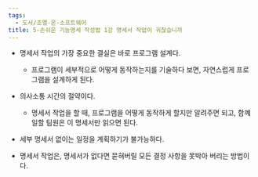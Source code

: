 ```yaml
---
tags:
  - 도서/조엘-온-소프트웨어
title: 5-손쉬운 기능명세 작성법 1강 명세서 작업이 귀찮습니까
---
```




- 명세서 작업의 가장 중요한 결실은 바로 프로그램 설계다.
  - 프로그램이 세부적으로 어떻게 동작하는지를 기술하다 보면, 자연스럽게 프로그램을 설계하게 된다.
- 의사소통 시간의 절약이다.
  - 명세서 작업을 할 때, 프로그램을 어떻게 동작하게 할지만 알려주면 되고, 함꼐 일할 팀원은 이 명세서만 읽으면 된다.

- 세부 명세서 없이는 일정을 계획하기가 불가능하다.
- 명세서 작업은, 명세서가 없다면 묻혀버릴 모든 결정 사항을 못박아 버리는 방법이다.
